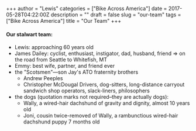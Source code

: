 +++
author = "Lewis"
categories = ["Bike Across America"]
date = 2017-05-28T04:22:00Z
description = ""
draft = false
slug = "our-team"
tags = ["Bike Across America"]
title = "Our Team"
+++


#### Our stalwart team:

- Lewis: approaching 60 years old
- James Dailey: cyclist, enthusiast, instigator, dad, husband, friend => on the road from Seattle to Whitefish, MT
- Emmy: best wife, partner, and friend ever
- the "Scotsmen"—son Jay's ATO fraternity brothers
    - Andrew Peeples
    - Christopher McDougal
    Drivers, dog-sitters, long-distance carryout sandwich shop operators, slack-liners, philosophers
- the dogs (quotation marks not required–they are actually dogs):
    - Wally, a wired-hair dachshund of gravity and dignity, almost 10 years old
    - Joni, cousin twice-removed of Wally, a rambunctious wired-hair dachshund puppy 7 months old

